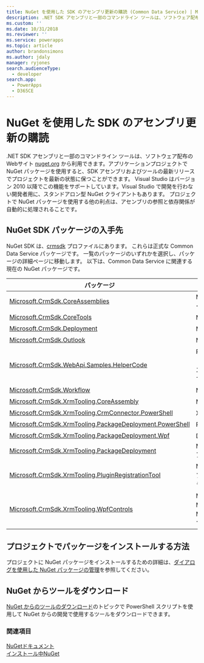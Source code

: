 ```yaml
---
title: NuGet を使用した SDK のアセンブリ更新の購読 (Common Data Service) | Microsoft Docs
description: .NET SDK アセンブリと一部のコマンドライン ツールは、ソフトウェア配布のWebサイト nuget.org から利用できます。アプリケーションプロジェクトで NuGet パッケージを使用すると、SDK アセンブリおよびツールの最新リリースでプロジェクトを最新の状態に保つことができます。
ms.custom: ''
ms.date: 10/31/2018
ms.reviewer: ''
ms.service: powerapps
ms.topic: article
author: brandonsimons
ms.author: jdaly
manager: ryjones
search.audienceType:
  - developer
search.app:
  - PowerApps
  - D365CE
---
```

# <a name="subscribe-to-sdk-assembly-updates-using-nuget"></a>NuGet を使用した SDK のアセンブリ更新の購読

.NET SDK アセンブリと一部のコマンドライン ツールは、ソフトウェア配布のWebサイト [nuget.org](http://www.nuget.org) から利用できます。アプリケーションプロジェクトで NuGet パッケージを使用すると、SDK アセンブリおよびツールの最新リリースでプロジェクトを最新の状態に保つことができます。 Visual Studio はバージョン 2010 以降でこの機能をサポートしています。Visual Studio で開発を行わない開発者用に、スタンドアロン型 NuGet クライアントもあります。 プロジェクトで NuGet パッケージを使用する他の利点は、アセンブリの参照と依存関係が自動的に処理されることです。  
  
<a name="BKMK_GetNuGetPackages"></a>

## <a name="where-to-find-the-nuget-sdk-packages"></a>NuGet SDK パッケージの入手先

NuGet SDK は、[crmsdk](https://www.nuget.org/profiles/crmsdk) プロファイルにあります。 これらは正式な Common Data Service パッケージです。 一覧のパッケージのいずれかを選択し、パッケージの詳細ページに移動します。 以下は、Common Data Service に関連する現在の NuGet パッケージです。  


|パッケージ|説明|
|---------|---------|
|[Microsoft.CrmSdk.CoreAssemblies](https://www.nuget.org/packages/Microsoft.CrmSdk.CoreAssemblies/)|Microsoft.Crm.Sdk.Proxy.dll および Microsoft.Xrm.Sdk.dll アセンブリとツールが含まれています。|
|[Microsoft.CrmSdk.CoreTools](https://www.nuget.org/packages/Microsoft.CrmSdk.CoreTools/)|Microsoft Dynamics 365 チーム作成の SDK ツールが含まれています。|
|[Microsoft.CrmSdk.Deployment](https://www.nuget.org/packages/Microsoft.CrmSdk.Deployment/)|Microsoft.Xrm.Sdk.Deployment.dll アセンブリが含まれています。|
|[Microsoft.CrmSdk.Outlook](https://www.nuget.org/packages/Microsoft.CrmSdk.Outlook/)|Microsoft.Crm.Outlook.dll アセンブリが含まれています。|
|[Microsoft.CrmSdk.WebApi.Samples.HelperCode](https://www.nuget.org/packages/Microsoft.CrmSdk.WebApi.Samples.HelperCode/)|PowerApps ドキュメント チームが作成した C# ヘルパーコード。 このコードは Web API で使用します。 これらのクラスは、設置型とオンライン展開、エラー処理、および接続文字列の設定の両方にWebサービス認証を提供します。 これらのクラスは、Web API のサンプルで使用されます|
|[Microsoft.CrmSdk.Workflow](https://www.nuget.org/packages/Microsoft.CrmSdk.Workflow/)|Microsoft.Xrm.Sdk.Workflow.dll アセンブリが含まれています|
|[Microsoft.CrmSdk.XrmTooling.CoreAssembly](https://www.nuget.org/packages/Microsoft.CrmSdk.XrmTooling.CoreAssembly/)|Microsoft.Xrm.Tooling.Connector アセンブリが含まれています。 |
|[Microsoft.CrmSdk.XrmTooling.CrmConnector.PowerShell](https://www.nuget.org/packages/Microsoft.CrmSdk.XrmTooling.CrmConnector.PowerShell/)|Xrm.Tooling.Connector Powershell のアセンブリが含まれています |
|[Microsoft.CrmSdk.XrmTooling.PackageDeployment.PowerShell](https://www.nuget.org/packages/Microsoft.CrmSdk.XrmTooling.PackageDeployment.PowerShell/)| Package Deployer Powershell のアセンブリが含まれています。        |
|[Microsoft.CrmSdk.XrmTooling.PackageDeployment.Wpf](https://www.nuget.org/packages/Microsoft.CrmSdk.XrmTooling.PackageDeployment.Wpf/)|Dynamics 365 Package Deployer が含まれています|
|[Microsoft.CrmSdk.XrmTooling.PackageDeployment](https://www.nuget.org/packages/Microsoft.CrmSdk.XrmTooling.PackageDeployment/)|Microsoft.Xrm.Tooling.PackageDeployment.CrmPackageExtentionBase.dll アセンブリが含まれています。|
|[Microsoft.CrmSdk.XrmTooling.PluginRegistrationTool](https://www.nuget.org/packages/Microsoft.CrmSdk.XrmTooling.PluginRegistrationTool/)|Microsoft Dynamics 365 用のプラグイン アセンブリ、ワークフロー アセンブリ、仮想エンティティ、サービスエンドポイントを管理するために必要なプラグイン登録ツールが含まれています。|
|[Microsoft.CrmSdk.XrmTooling.WpfControls](https://www.nuget.org/packages/Microsoft.CrmSdk.XrmTooling.WpfControls/)|Microsoft.Xrm.Tooling.CrmConnectControl.dll、Microsoft.Xrm.Tooling.Ui.St yles.dll、Microsoft.Xrm.Tooling.WebResourceUtility.dllアセンブリが含まれています。|

## <a name="how-to-install-a-package-in-your-project"></a>プロジェクトでパッケージをインストールする方法  
 プロジェクトに NuGet パッケージをインストールするための詳細は、[ダイアログを使用した NuGet パッケージの管理](http://docs.nuget.org/docs/start-here/managing-nuget-packages-using-the-dialog)を参照してください。  

## <a name="download-tools-from-nuget"></a>NuGet からツールをダウンロード

[NuGet からのツールのダウンロード](../download-tools-nuget.md)のトピックで PowerShell スクリプトを使用して NuGet からの開発で使用するツールをダウンロードできます。
  
### <a name="see-also"></a>関連項目  
 [NuGetドキュメント](/nuget/)   
 [インストール中NuGet](http://docs.nuget.org/docs/start-here/installing-nuget)